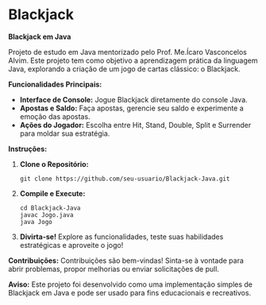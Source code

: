 # Blackjack

**Blackjack em Java**

Projeto de estudo em Java mentorizado pelo Prof. Me.Ícaro Vasconcelos Alvim. Este projeto tem como objetivo a aprendizagem prática da linguagem Java, explorando a criação de um jogo de cartas clássico: o Blackjack.

**Funcionalidades Principais:**

- **Interface de Console:** Jogue Blackjack diretamente do console Java.
- **Apostas e Saldo:** Faça apostas, gerencie seu saldo e experimente a emoção das apostas.
- **Ações do Jogador:** Escolha entre Hit, Stand, Double, Split e Surrender para moldar sua estratégia.

**Instruções:**

1. **Clone o Repositório:**
   ```
   git clone https://github.com/seu-usuario/Blackjack-Java.git
   ```

2. **Compile e Execute:**
   ```
   cd Blackjack-Java
   javac Jogo.java
   java Jogo
   ```

3. **Divirta-se!**
   Explore as funcionalidades, teste suas habilidades estratégicas e aproveite o jogo!

**Contribuições:**
Contribuições são bem-vindas! Sinta-se à vontade para abrir problemas, propor melhorias ou enviar solicitações de pull.

**Aviso:**
Este projeto foi desenvolvido como uma implementação simples de Blackjack em Java e pode ser usado para fins educacionais e recreativos.
